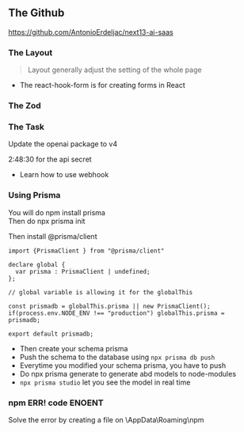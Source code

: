 ## The Github

https://github.com/AntonioErdeljac/next13-ai-saas

### The Layout

> Layout generally adjust the setting of the whole page

- The react-hook-form is for creating forms in React

### The Zod

### The Task

Update the openai package to v4

2:48:30 for the api secret

- Learn how to use webhook

### Using Prisma

You will do npm install prisma </br>
Then do npx prisma init

Then install @prisma/client

```
import {PrismaClient } from "@prisma/client"

declare global {
  var prisma : PrismaClient | undefined;
};

// global variable is allowing it for the globalThis

const prismadb = globalThis.prisma || new PrismaClient();
if(process.env.NODE_ENV !== "production") globalThis.prisma = prismadb;

export default prismadb;
```

- Then create your schema prisma
- Push the schema to the database using `npx prisma db push`
- Everytime you modified your schema prisma, you have to push
- Do npx prisma generate to generate abd models to node-modules
- `npx prisma studio` let you see the model in real time

### npm ERR! code ENOENT

Solve the error by creating a file on \AppData\Roaming\npm
